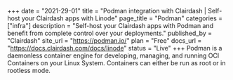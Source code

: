 +++
date = "2021-29-01"
title = "Podman integration with Clairdash | Self-host your Clairdash apps with Linode"
page_title = "Podman"
categories = ["infra"] 
description = "Self-host your Clairdash apps with Podman and benefit from complete control over your deployments."
published_by = "Clairdash"
site_url = "https://podman.io/"
plan = "Free"
docs_url = "https://docs.clairdash.com/docs/linode"
status = "Live" 
+++
Podman is a daemonless container engine for developing, managing, and running OCI Containers on your Linux System. Containers can either be run as root or in rootless mode.